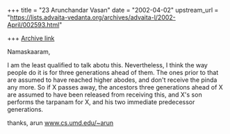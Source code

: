 +++
title = "23 Arunchandar Vasan"
date = "2002-04-02"
upstream_url = "https://lists.advaita-vedanta.org/archives/advaita-l/2002-April/002593.html"

+++
[Archive link](https://lists.advaita-vedanta.org/archives/advaita-l/2002-April/002593.html)

Namaskaaram,

I am the least qualified to talk abotu this. Nevertheless, I think the way
people do it is for three generations ahead of them. The ones prior to
that are assumed to have reached higher abodes, and don't receive the
pinda any more. So if X passes away, the ancestors three generations ahead
of X are assumed to have been released from receiving this, and X's son
performs the tarpanam for X, and his two immediate predecessor
generations.

thanks,
arun
www.cs.umd.edu/~arun

